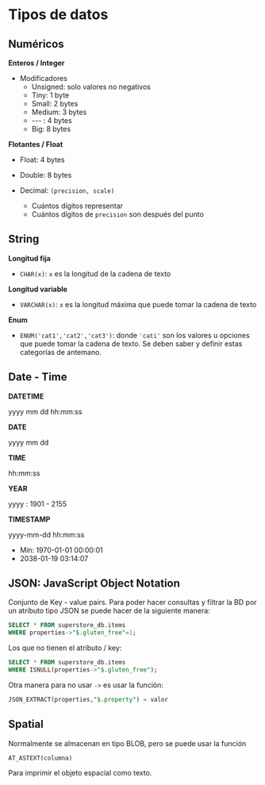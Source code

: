 # Tipos de datos

## Numéricos

**Enteros / Integer**

- Modificadores
    - Unsigned: solo valores no negativos
    - Tiny: 1 byte
    - Small: 2 bytes
    - Medium: 3 bytes
    - --- : 4 bytes
    - Big: 8 bytes

**Flotantes / Float**

- Float: 4 bytes

- Double: 8 bytes

- Decimal: `(precision, scale)`
    - Cuántos dígitos representar
    - Cuántos dígitos de `precision` son después del punto

## String

**Longitud fija**

- `CHAR(x)`: `x` es la longitud de la cadena de texto


**Longitud variable**

- `VARCHAR(x)`: `x` es la longitud máxima que puede tomar la cadena de texto

**Enum**

- `ENUM('cat1','cat2','cat3')`: donde `'cati'` son los valores u opciones que puede tomar la cadena de texto. Se deben saber y definir estas categorías de antemano.

## Date - Time

**DATETIME**

yyyy mm dd hh:mm:ss

**DATE**

yyyy mm dd

**TIME**

hh:mm:ss

**YEAR**

yyyy : 1901 - 2155

**TIMESTAMP**

yyyy-mm-dd hh:mm:ss

- Mín: 1970-01-01 00:00:01
- 2038-01-19 03:14:07

## JSON: JavaScript Object Notation

Conjunto de Key - value pairs. Para poder hacer consultas y filtrar la BD por un atributo tipo JSON se puede hacer de la siguiente manera:

```sql
SELECT * FROM superstore_db.items
WHERE properties->"$.gluten_free"=1;
```

Los que no tienen el atributo / key:

```sql
SELECT * FROM superstore_db.items
WHERE ISNULL(properties->"$.gluten_free");
```

Otra manera para no usar `->` es usar la función:

```sql
JSON_EXTRACT(properties,"$.property") = valor
```

## Spatial

Normalmente se almacenan en tipo BLOB, pero se puede usar la función

```
AT_ASTEXT(columna)
```

Para imprimir el objeto espacial como texto.